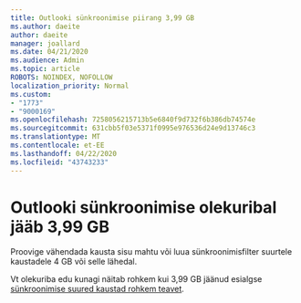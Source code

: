 ```yaml
---
title: Outlooki sünkroonimise piirang 3,99 GB
ms.author: daeite
author: daeite
manager: joallard
ms.date: 04/21/2020
ms.audience: Admin
ms.topic: article
ROBOTS: NOINDEX, NOFOLLOW
localization_priority: Normal
ms.custom:
- "1773"
- "9000169"
ms.openlocfilehash: 7258056215713b5e6840f9d732f6b386db74574e
ms.sourcegitcommit: 631cbb5f03e5371f0995e976536d24e9d13746c3
ms.translationtype: MT
ms.contentlocale: et-EE
ms.lasthandoff: 04/22/2020
ms.locfileid: "43743233"
---
```

# <a name="outlook-sync-status-bar-remains-at-399-gb"></a>Outlooki sünkroonimise olekuribal jääb 3,99 GB

Proovige vähendada kausta sisu mahtu või luua sünkroonimisfilter suurtele kaustadele 4 GB või selle lähedal.

Vt olekuriba edu kunagi näitab rohkem kui 3,99 GB jäänud esialgse [sünkroonimise suured kaustad rohkem teavet](https://support.microsoft.com/help/2738323/status-bar-progress-never-shows-more-than-3-99-gb-remaining-on-initial).